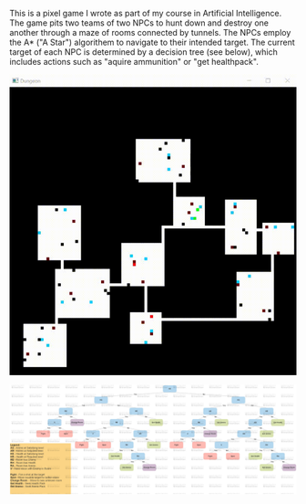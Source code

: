 
This is a pixel game I wrote as part of my course in Artificial Intelligence. The game pits two teams of two NPCs to hunt down and destroy one another through a maze of rooms connected by tunnels. The NPCs employ the A* ("A Star") algorithem to navigate to their intended target. The current target of each NPC is determined by a decision tree (see below), which includes actions such as "aquire ammunition" or "get healthpack".

![me](https://github.com/RoyAbr121/AI-Game/blob/master/AIGame.gif)

![me](https://github.com/RoyAbr121/AI-Game/blob/master/DecisionTree.jpg)
